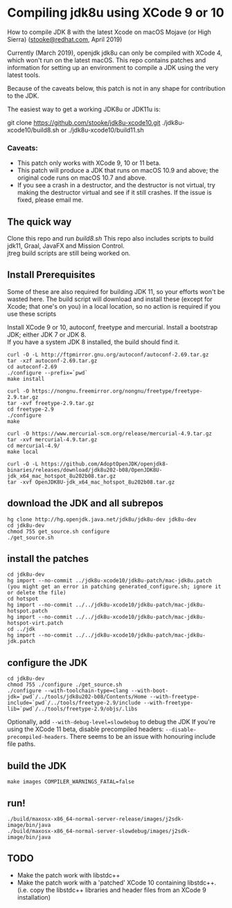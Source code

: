 # Compiling jdk8u using XCode 9 or 10 

How to compile JDK 8 with the latest Xcode on macOS Mojave (or High Sierra)
(stooke@redhat.com, April 2019)

Currently (March 2019), openjdk jdk8u can only be compiled with XCode 4, which won't run on the latest macOS.
This repo contains patches and information for setting up an environment to compile a JDK using the very latest tools.

Because of the caveats below, this patch is not in any shape for contribution to the JDK.

The easiest way to get a working JDK8u or JDK11u is:

git clone https://github.com/stooke/jdk8u-xcode10.git
./jdk8u-xcode10/build8.sh
or
./jdk8u-xcode10/build11.sh

### Caveats:
- This patch only works with XCode 9, 10 or 11 beta.
- This patch will produce a JDK that runs on macOS 10.9 and above; the original code runs on macOS 10.7 and above.
- If you see a crash in a destructor, and the destructor is not virtual, try making the destructor virtual and see if it still crashes.  If the issue is fixed, please email me.

## The quick way

Clone this repo and run _build8.sh_
This repo also includes scripts to build jdk11, Graal, JavaFX and Mission Control.  
jtreg build scripts are still being worked on.

## Install Prerequisites

Some of these are also required for building JDK 11, so your efforts won't be wasted here.  The build script will download and install these (except for Xcode; that one's on you) in a local location, so no action is required if you use these scripts

Install XCode 9 or 10, autoconf, freetype and mercurial.
Install a bootstrap JDK; either JDK 7 or JDK 8.  
If you have a system JDK 8 installed, the build should find it.

```
curl -O -L http://ftpmirror.gnu.org/autoconf/autoconf-2.69.tar.gz
tar -xzf autoconf-2.69.tar.gz
cd autoconf-2.69
./configure --prefix=`pwd`
make install

curl -O https://nongnu.freemirror.org/nongnu/freetype/freetype-2.9.tar.gz
tar -xvf freetype-2.9.tar.gz
cd freetype-2.9
./configure
make

curl -O https://www.mercurial-scm.org/release/mercurial-4.9.tar.gz
tar -xvf mercurial-4.9.tar.gz
cd mercurial-4.9/
make local

curl -O -L https://github.com/AdoptOpenJDK/openjdk8-binaries/releases/download/jdk8u202-b08/OpenJDK8U-jdk_x64_mac_hotspot_8u202b08.tar.gz
tar -xvf OpenJDK8U-jdk_x64_mac_hotspot_8u202b08.tar.gz
```

## download the JDK and all subrepos

```
hg clone http://hg.openjdk.java.net/jdk8u/jdk8u-dev jdk8u-dev
cd jdk8u-dev
chmod 755 get_source.sh configure
./get_source.sh
```

## install the patches

```
cd jdk8u-dev
hg import --no-commit ../jdk8u-xcode10/jdk8u-patch/mac-jdk8u.patch
(you might get an error in patching generated_configure.sh; ignore it or delete the file)
cd hotspot
hg import --no-commit ../../jdk8u-xcode10/jdk8u-patch/mac-jdk8u-hotspot.patch
hg import --no-commit ../../jdk8u-xcode10/jdk8u-patch/mac-jdk8u-hotspot-virt.patch
cd ../jdk
hg import --no-commit ../../jdk8u-xcode10/jdk8u-patch/mac-jdk8u-jdk.patch
```

## configure the JDK

```
cd jdk8u-dev
chmod 755 ./configure ./get_source.sh
./configure --with-toolchain-type=clang --with-boot-jdk=`pwd`/../tools/jdk8u202-b08/Contents/Home --with-freetype-include=`pwd`/../tools/freetype-2.9/include --with-freetype-lib=`pwd`/../tools/freetype-2.9/objs/.libs
```
Optionally, add `--with-debug-level=slowdebug` to debug the JDK
If you're using the XCode 11 beta, disable precompiled headers: `--disable-precompiled-headers`.  There seems to be an issue with honouring include file paths.

## build the JDK

```
make images COMPILER_WARNINGS_FATAL=false
```

## run!

```
./build/maxosx-x86_64-normal-server-release/images/j2sdk-image/bin/java
./build/maxosx-x86_64-normal-server-slowdebug/images/j2sdk-image/bin/java
```

## TODO

- Make the patch work with libstdc++
- Make the patch work with a 'patched' XCode 10 containing libstdc++.  (i.e. copy the libstdc++ libraries and header files from an XCode 9 installation)
